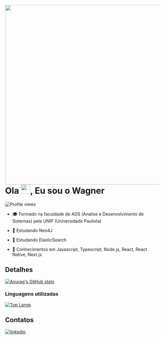 <img align="right" height="590em" src="https://raw.githubusercontent.com/gist/W-Wag/5c7c2ccf753e11024e9d9aabce7190a4/raw/7e0761218b9f86ef782455bc84c9f1fa9fd3216b/githubcard.svg"/>
<h1 align="left">Ola <img src="https://raw.githubusercontent.com/kaueMarques/kaueMarques/master/hi.gif" height="30px">, Eu sou o Wagner</h1>
<p align="left"> <img src="https://komarev.com/ghpvc/?username=W-Wag&color=yellow" alt="Profile views" /> </p>

- 🎓 Formado na faculdade de ADS (Analise e Desenvolvimento de Sistemas) pela UNIP (Universidade Paulista)

- 🌱 Estudando Neo4J
- 🌱 Estudando ElasticSearch

- 🔭 Conhecimentos em Javascript, Typescript, Node.js, React, React Native, Next.js.


## Detalhes

[![Anurag's GitHub stats](https://github-readme-stats.vercel.app/api?username=W-Wag&show_icons=true&theme=dark)](https://github.com/anuraghazra/github-readme-stats)
### Linguagens utilizadas

[![Top Langs](https://github-readme-stats.vercel.app/api/top-langs/?username=W-Wag&layout=compact)](https://github.com/anuraghazra/github-readme-stats)

## Contatos

<a href="https://www.linkedin.com/in/wagner-de-oliveira-martins-081994239/" target="_blank">
  <img align="center" src="https://img.shields.io/badge/-Wagner De Oliveira Martins-05122A?style=flat&logo=linkedin" alt="linkedin"/>
</a>
